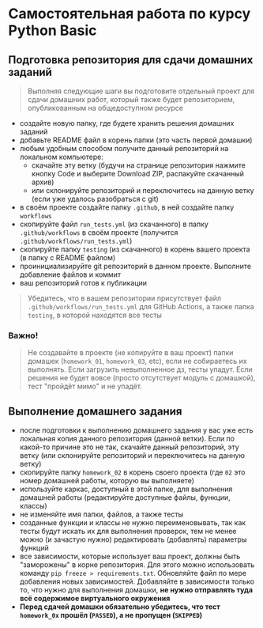 # Самостоятельная работа по курсу Python Basic


## Подготовка репозитория для сдачи домашних заданий
> Выполняя следующие шаги вы подготовите отдельный проект
> для сдачи домашних работ,
> который также будет репозиторием, 
> опубликованным на общедоступном ресурсе
- создайте новую папку, где будете хранить решения домашних заданий
- добавьте README файл в корень папки (это часть первой домашки)
- любым удобным способом получите данный репозиторий на локальном компьютере:
  - скачайте эту ветку (будучи на странице репозитория нажмите кнопку Code и выберите Download ZIP, распакуйте скачанный архив)
  - или склонируйте репозиторий и переключитесь на данную ветку (если уже удалось разобраться с git)
- в своём проекте создайте папку `.github`, в ней создайте папку `workflows`
- скопируйте файл `run_tests.yml` (из скачанного) в папку `.github/workflows` в своём проекте (получится `.github/workflows/run_tests.yml`)
- скопируйте папку `testing` (из скачанного) в корень вашего проекта (в папку с README файлом)
- проинициализируйте git репозиторий в данном проекте. Выполните добавление файлов и коммит
- ваш репозиторий готов к публикации
> Убедитесь, что в вашем репозитории присутствует файл `.github/workflows/run_tests.yml` для GitHub Actions,
  а также папка `testing`, в которой находятся все тесты
  

### Важно!

> Не создавайте в проекте (не копируйте в ваш проект) папки домашек (`homework_01`, `homework_03`, etc),
> если не собираетесь их выполнять. Если загрузить невыполненное дз, тесты упадут. 
> Если решения не будет вовсе (просто отсутствует модуль с домашкой), тест "пройдёт мимо" и не упадёт.


## Выполнение домашнего задания
- после подготовки к выполнению домашнего задания у вас уже есть локальная копия данного репозитория (данной ветки). Если по какой-то причине это не так, скачайте данный репозиторий, эту ветку (или склонируйте репозиторий и переключитесь на данную ветку)
- скопируйте папку `homework_02` в корень своего проекта (где `02` это номер домашней работы, которую вы выполняете)
- используйте каркас, доступный в этой папке, для выполнения домашней работы (редактируйте доступные файлы, функции, классы)
- не изменяйте имя папки, файлов, а также тесты
- созданные функции и классы не нужно переименовывать, так как тесты будут искать их для выполнения проверок, 
  тем не менее можно (и зачастую нужно) редактировать (добавлять) параметры функций
- все зависимости, которые использует ваш проект, должны быть "заморожены" в корне репозитория. Для этого можно использовать команду `pip freeze > requirements.txt`. 
  Обновляйте файл по мере добавления новых зависимостей. 
  Добавляйте в зависимости только то, что нужно для выполнения домашки, **не нужно отправлять туда всё содержимое виртуального окружения** 
- **Перед сдачей домашки обязательно убедитесь, что тест `homework_0x` прошёл (`PASSED`), а не пропущен (`SKIPPED`)**


